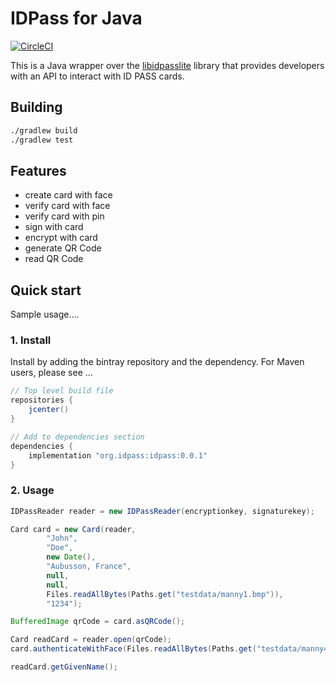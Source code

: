# IDPass for Java

[![CircleCI](https://circleci.com/gh/idpass/idpass-lite-java.svg?style=svg&circle-token=4fb5cc4cfe96b754d1842c2443ee638608bc4755)](https://circleci.com/gh/newlogic42/lab_idpass-lite-java)

This is a Java wrapper over the [libidpasslite](https://github.com/newlogic42/lab_idpass_lite) library that provides developers with an API to interact with ID PASS cards.

## Building
```bash
./gradlew build
./gradlew test
```

## Features
- create card with face
- verify card with face
- verify card with pin
- sign with card
- encrypt with card
- generate QR Code
- read QR Code

## Quick start
Sample usage....

### 1. Install
Install by adding the bintray repository and the dependency. For Maven users, please see ...

```groovy
// Top level build file
repositories {
    jcenter()
}

// Add to dependencies section
dependencies {
    implementation "org.idpass:idpass:0.0.1"
}
```

### 2. Usage

```java
IDPassReader reader = new IDPassReader(encryptionkey, signaturekey);

Card card = new Card(reader,
        "John",
        "Doe",
        new Date(),
        "Aubusson, France",
        null,
        null,
        Files.readAllBytes(Paths.get("testdata/manny1.bmp")),
        "1234");

BufferedImage qrCode = card.asQRCode();

Card readCard = reader.open(qrCode);
card.authenticateWithFace(Files.readAllBytes(Paths.get("testdata/manny4.jpg")));

readCard.getGivenName();

```
